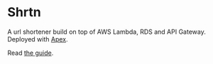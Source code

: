 # Shrtn

A url shortener build on top of AWS Lambda, RDS and API Gateway.
Deployed with [Apex](https://github.com/apex).

Read [the guide](https://medium.com/@zpnk/5cc78535410a).
